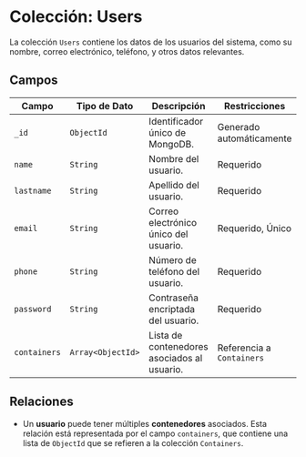 # Colección: Users

La colección `Users` contiene los datos de los usuarios del sistema, como su nombre, correo electrónico, teléfono, y otros datos relevantes. 

## Campos

| Campo       | Tipo de Dato  | Descripción                                             | Restricciones               |
|-------------|---------------|---------------------------------------------------------|-----------------------------|
| `_id`       | `ObjectId`    | Identificador único de MongoDB.                         | Generado automáticamente     |
| `name`      | `String`      | Nombre del usuario.                                     | Requerido                   |
| `lastname`  | `String`      | Apellido del usuario.                                   | Requerido                   |
| `email`     | `String`      | Correo electrónico único del usuario.                   | Requerido, Único             |
| `phone`     | `String`      | Número de teléfono del usuario.                         | Requerido                   |
| `password`  | `String`      | Contraseña encriptada del usuario.                      | Requerido                   |
| `containers`| `Array<ObjectId>`| Lista de contenedores asociados al usuario.           | Referencia a `Containers`   |

## Relaciones

- Un **usuario** puede tener múltiples **contenedores** asociados. Esta relación está representada por el campo `containers`, que contiene una lista de `ObjectId` que se refieren a la colección `Containers`.
